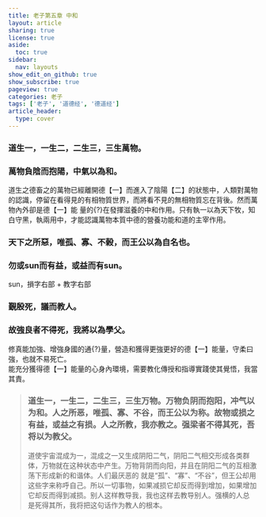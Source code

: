 ```yaml
---
title: 老子第五章 中和
layout: article
sharing: true
license: true
aside:
  toc: true
sidebar:
  nav: layouts
show_edit_on_github: true
show_subscribe: true
pageview: true
categories: 老子
tags: ['老子', '道德经', '德道经']
article_header:
  type: cover
---
```


### 道生一，一生二，二生三，三生萬物。

### 萬物負陰而抱陽，中氣以為和。

道生之德畜之的萬物已經離開德【一】而進入了陰陽【二】的狀態中，人類對萬物的認識，停留在看得見的有相物質世界，而將看不見的無相物質忘在背後。然而萬物內外卻是德【一】能
量的{?}在發揮滋養的中和作用。只有執一以為天下牧，知白守黑，執兩用中，才能認識萬物本質中德的營養功能和道的主宰作用。

### 天下之所惡，唯孤、寡、不榖，而王公以為自名也。

### 勿或sun而有益，或益而有sun。

sun，損字右部 + 教字右部

### 覲殷死，議而教人。

### 故強良者不得死，我將以為學父。

修真能加強、增強身國的通{?}量，營造和獲得更強更好的德【一】能量，守柔曰強，也就不易死亡。  
能充分獲得德【一】能量的心身內環境，需要教化傳授和指導實踐使其覺悟，我當其責。

> ### 道生一，一生二，二生三，三生万物。万物负阴而抱阳，冲气以为和。人之所恶，唯孤、寡、不谷，而王公以为称。故物或损之有益，或益之有损。人之所教，我亦教之。强梁者不得其死，吾将以为教父。
>
> 道使宇宙混成为一，混成之一又生成阴阳二气，阴阳二气相交形成各类群体，万物就在这种状态中产生。万物背阴而向阳，并且在阴阳二气的互相激荡下形成新的和谐体。人们最厌恶的
就是“孤”、“寡”、“不谷”，但王公却用这些字来称呼自己。所以一切事物，如果减损它却反而得到增加，如果增加它却反而得到减损。别人这样教导我，我也这样去教导别人。强横的人总
是死得其所，我将把这句话作为教人的根本。
